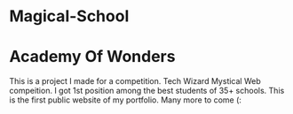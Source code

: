# Magical-School 
# Academy Of Wonders
This is a project I made for a competition. Tech Wizard Mystical Web compeition. I got 1st position among the best students of 35+ schools. This is the first public website of my portfolio. Many more to come (:
